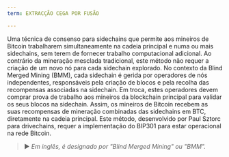 ```yaml
---
term: EXTRACÇÃO CEGA POR FUSÃO

---
```

Uma técnica de consenso para sidechains que permite aos mineiros de Bitcoin trabalharem simultaneamente na cadeia principal e numa ou mais sidechains, sem terem de fornecer trabalho computacional adicional. Ao contrário da mineração mesclada tradicional, este método não requer a criação de um novo nó para cada sidechain explorado. No contexto da Blind Merged Mining (BMM), cada sidechain é gerida por operadores de nós independentes, responsáveis pela criação de blocos e pela recolha das recompensas associadas na sidechain. Em troca, estes operadores devem comprar prova de trabalho aos mineiros da blockchain principal para validar os seus blocos na sidechain. Assim, os mineiros de Bitcoin recebem as suas recompensas de mineração combinadas das sidechains em BTC, diretamente na cadeia principal. Este método, desenvolvido por Paul Sztorc para drivechains, requer a implementação do BIP301 para estar operacional na rede Bitcoin.

> ► *Em inglês, é designado por "Blind Merged Mining" ou "BMM".*